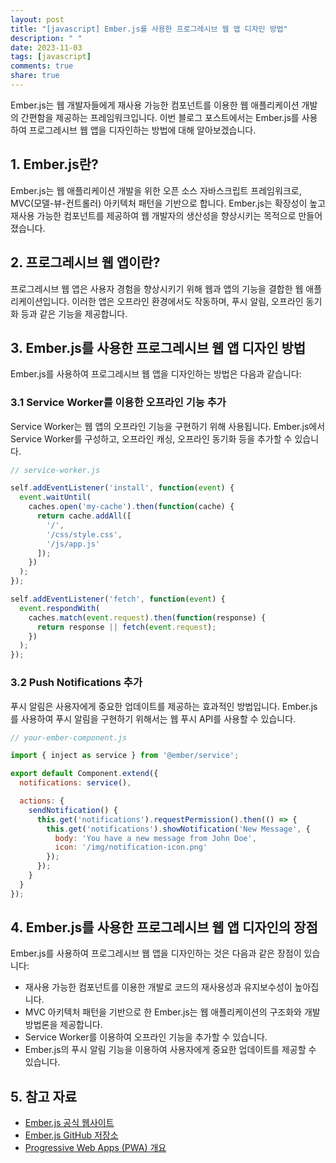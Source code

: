 ```yaml
---
layout: post
title: "[javascript] Ember.js를 사용한 프로그레시브 웹 앱 디자인 방법"
description: " "
date: 2023-11-03
tags: [javascript]
comments: true
share: true
---
```


Ember.js는 웹 개발자들에게 재사용 가능한 컴포넌트를 이용한 웹 애플리케이션 개발의 간편함을 제공하는 프레임워크입니다. 이번 블로그 포스트에서는 Ember.js를 사용하여 프로그레시브 웹 앱을 디자인하는 방법에 대해 알아보겠습니다.

## 1. Ember.js란?

Ember.js는 웹 애플리케이션 개발을 위한 오픈 소스 자바스크립트 프레임워크로, MVC(모델-뷰-컨트롤러) 아키텍처 패턴을 기반으로 합니다. Ember.js는 확장성이 높고 재사용 가능한 컴포넌트를 제공하여 웹 개발자의 생산성을 향상시키는 목적으로 만들어졌습니다.

## 2. 프로그레시브 웹 앱이란?

프로그레시브 웹 앱은 사용자 경험을 향상시키기 위해 웹과 앱의 기능을 결합한 웹 애플리케이션입니다. 이러한 앱은 오프라인 환경에서도 작동하며, 푸시 알림, 오프라인 동기화 등과 같은 기능을 제공합니다.

## 3. Ember.js를 사용한 프로그레시브 웹 앱 디자인 방법

Ember.js를 사용하여 프로그레시브 웹 앱을 디자인하는 방법은 다음과 같습니다:

### 3.1 Service Worker를 이용한 오프라인 기능 추가

Service Worker는 웹 앱의 오프라인 기능을 구현하기 위해 사용됩니다. Ember.js에서 Service Worker를 구성하고, 오프라인 캐싱, 오프라인 동기화 등을 추가할 수 있습니다.

```javascript
// service-worker.js

self.addEventListener('install', function(event) {
  event.waitUntil(
    caches.open('my-cache').then(function(cache) {
      return cache.addAll([
        '/',
        '/css/style.css',
        '/js/app.js'
      ]);
    })
  );
});

self.addEventListener('fetch', function(event) {
  event.respondWith(
    caches.match(event.request).then(function(response) {
      return response || fetch(event.request);
    })
  );
});
```

### 3.2 Push Notifications 추가

푸시 알림은 사용자에게 중요한 업데이트를 제공하는 효과적인 방법입니다. Ember.js를 사용하여 푸시 알림을 구현하기 위해서는 웹 푸시 API를 사용할 수 있습니다.

```javascript
// your-ember-component.js

import { inject as service } from '@ember/service';

export default Component.extend({
  notifications: service(),

  actions: {
    sendNotification() {
      this.get('notifications').requestPermission().then(() => {
        this.get('notifications').showNotification('New Message', {
          body: 'You have a new message from John Doe',
          icon: '/img/notification-icon.png'
        });
      });
    }
  }
});
```

## 4. Ember.js를 사용한 프로그레시브 웹 앱 디자인의 장점

Ember.js를 사용하여 프로그레시브 웹 앱을 디자인하는 것은 다음과 같은 장점이 있습니다:

- 재사용 가능한 컴포넌트를 이용한 개발로 코드의 재사용성과 유지보수성이 높아집니다.
- MVC 아키텍처 패턴을 기반으로 한 Ember.js는 웹 애플리케이션의 구조화와 개발 방법론을 제공합니다.
- Service Worker를 이용하여 오프라인 기능을 추가할 수 있습니다.
- Ember.js의 푸시 알림 기능을 이용하여 사용자에게 중요한 업데이트를 제공할 수 있습니다.

## 5. 참고 자료

- [Ember.js 공식 웹사이트](https://emberjs.com/)
- [Ember.js GitHub 저장소](https://github.com/emberjs/ember.js)
- [Progressive Web Apps (PWA) 개요](https://developers.google.com/web/progressive-web-apps/)